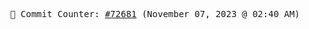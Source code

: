 <p align="center">
    <samp>
        📮 Commit Counter: <a href="https://github.com/Javascript-void0/Javascript-void0/commits/main">#72681</a> (November 07, 2023 @ 02:40 AM)
    </samp>
</p>